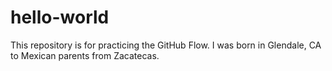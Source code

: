 # hello-world
This repository is for practicing the GitHub Flow.
I was born in Glendale, CA to Mexican parents from Zacatecas. 
